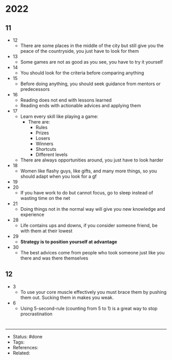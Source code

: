 # 2022

## 11
- 12
	- There are some places in the middle of the city but still give you the peace of the countryside, you just have to look for them
- 13
	- Some games are not as good as you see, you have to try it yourself
- 14
	- You should look for the criteria before comparing anything
- 15
	- Before doing anything, you should seek guidance from mentors or predecessors
- 16
	- Reading does not end with lessons learned
	- Reading ends with actionable advices and applying them
- 17
	- Learn every skill like playing a game:
		- There are:
			- Rules
			- Prizes
			- Losers
			- Winners
			- Shortcuts
			- Different levels
	- There are always opportunities around, you just have to look harder
- 18
	- Women like flashy guys, like gifts, and many more things, so you should adapt when you look for a gf
- 19
- 20
	- If you have work to do but cannot focus, go to sleep instead of wasting time on the net
- 21
	- Doing things not in the normal way will give you new knowledge and experience
- 28
	- Life contains ups and downs, if you consider someone friend, be with them at their lowest
- 29
	- **Strategy is to position yourself at advantage**
- 30
	- The best advices come from people who took someone just like you there and was there themselves

## 12
- 3
	- To use your core muscle effectively you must brace them by pushing them out. Sucking them in makes you weak.
- 6
	- Using 5-second-rule (counting from 5 to 1) is a great way to stop procrastination

#
---
- Status: #done
- Tags:
- References:
- Related:
